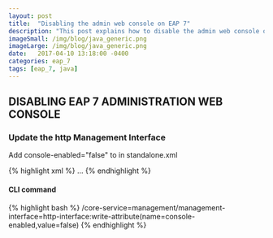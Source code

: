 ```yaml
---
layout: post
title:  "Disabling the admin web console on EAP 7"
description: "This post explains how to disable the admin web console on EAP 7"
imageSmall: /img/blog/java_generic.png
imageLarge: /img/blog/java_generic.png
date:   2017-04-10 13:18:00 -0400
categories: eap_7
tags: [eap_7, java]
---
```


## DISABLING EAP 7 ADMINISTRATION WEB CONSOLE

### Update the http Management Interface
Add console-enabled="false" to <http-interface> in standalone.xml

{% highlight xml %}
<management>
    ...
    <management-interfaces>
        <http-interface security-realm="ManagementRealm" console-enabled="false">
            <socket-binding http="management-http"/>
        </http-interface>
    </management-interfaces>
</management>
{% endhighlight %} 

#### CLI command

{% highlight bash %}
/core-service=management/management-interface=http-interface:write-attribute(name=console-enabled,value=false)
{% endhighlight %} 
